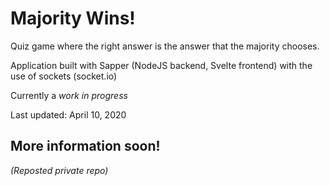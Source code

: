 # Majority Wins!

Quiz game where the right answer is the answer that the majority chooses.

Application built with Sapper (NodeJS backend, Svelte frontend) with the use of sockets (socket.io)

Currently a *work in progress*

Last updated: April 10, 2020

## More information soon!


*(Reposted private repo)*
